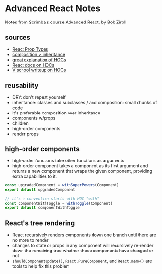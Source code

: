 # Advanced React Notes

Notes from [Scrimba's course Advanced React](https://scrimba.com/learn/react), by Bob Ziroll

## sources

+ [React Prop Types](https://reactjs.org/docs/typechecking-with-proptypes.html#proptypes)
+ [composition > inheritance](https://www.youtube.com/watch?v=wfMtDGfHWpA)
+ [great explanation of HOCs](https://www.richardkotze.com/coding/understanding-higher-order-components)
+ [React docs on HOCs](https://reactjs.org/docs/higher-order-components.html)
+ [V school writeup on HOCs](https://coursework.vschool.io/hocs/)

## reusability

+ DRY: don't repeat yourself
+ inheritance: classes and subclasses / and composition: small chunks of code
+ it's preferable composition over inheritance
+ components w/props
+ children
+ high-order components
+ render props

## high-order components

+ high-order functions take other functions as arguments
+ high-order component takes a component as its first argument and returns a new component that wraps the given component, providing extra capabilities to it.

```js
const upgradedComponent = withSuperPowers(Component)
export default upgradedComponent

// it's a convention starts with HOC "with"
const componentWithToggle = withToggle(Component)
export default componentWithToggle
```

## React's tree rendering

+ React recursively renders components down one branch until there are no more to render
+ changes to state or props in any component will recursively re-render down the remaining tree whether those components have changed or not
+ `shouldComponentUpdate()`, `React.PureComponent`, and `React.memo()` are tools to help fix this problem
